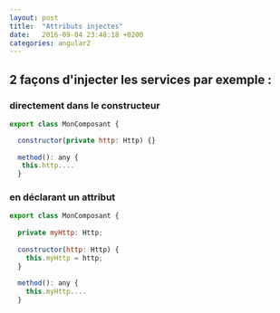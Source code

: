```yaml
---
layout: post
title:  "Attributs injectes"
date:   2016-09-04 23:48:18 +0200
categories: angular2
---
```


## 2 façons d'injecter les services par exemple :

### directement dans le constructeur

```javascript
export class MonComposant {

  constructor(private http: Http) {}
  
  method(): any {
   this.http....
  }
```


### en déclarant un attribut 

```javascript
export class MonComposant {
  
  private myHttp: Http;
 
  constructor(http: Http) {
    this.myHttp = http;
  }
  
  method(): any {
    this.myHttp....
  }
```